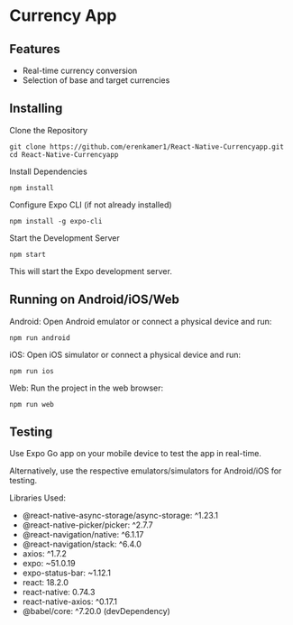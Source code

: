 # Currency App


## Features
- Real-time currency conversion
- Selection of base and target currencies


## Installing

Clone the Repository

```
git clone https://github.com/erenkamer1/React-Native-Currencyapp.git
cd React-Native-Currencyapp
```

Install Dependencies

```
npm install
```

Configure Expo CLI (if not already installed)

```
npm install -g expo-cli
```

Start the Development Server
```
npm start
```

This will start the Expo development server.

## Running on Android/iOS/Web
Android: Open Android emulator or connect a physical device and run:
```
npm run android
```

iOS: Open iOS simulator or connect a physical device and run:
```
npm run ios
```

Web: Run the project in the web browser:
```
npm run web
```

## Testing

Use Expo Go app on your mobile device to test the app in real-time.

Alternatively, use the respective emulators/simulators for Android/iOS for testing.

Libraries Used:
* @react-native-async-storage/async-storage: ^1.23.1
* @react-native-picker/picker: ^2.7.7
* @react-navigation/native: ^6.1.17
* @react-navigation/stack: ^6.4.0
* axios: ^1.7.2
* expo: ~51.0.19
* expo-status-bar: ~1.12.1
* react: 18.2.0
* react-native: 0.74.3
* react-native-axios: ^0.17.1
* @babel/core: ^7.20.0 (devDependency)
